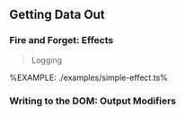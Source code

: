 ## Getting Data Out

### Fire and Forget: Effects

> Logging

%EXAMPLE: ./examples/simple-effect.ts%

### Writing to the DOM: Output Modifiers
